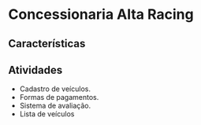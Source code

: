 # Concessionaria Alta Racing

## Características


## Atividades
- Cadastro de veículos.
- Formas de pagamentos.
- Sistema de avaliação.
- Lista de veículos
